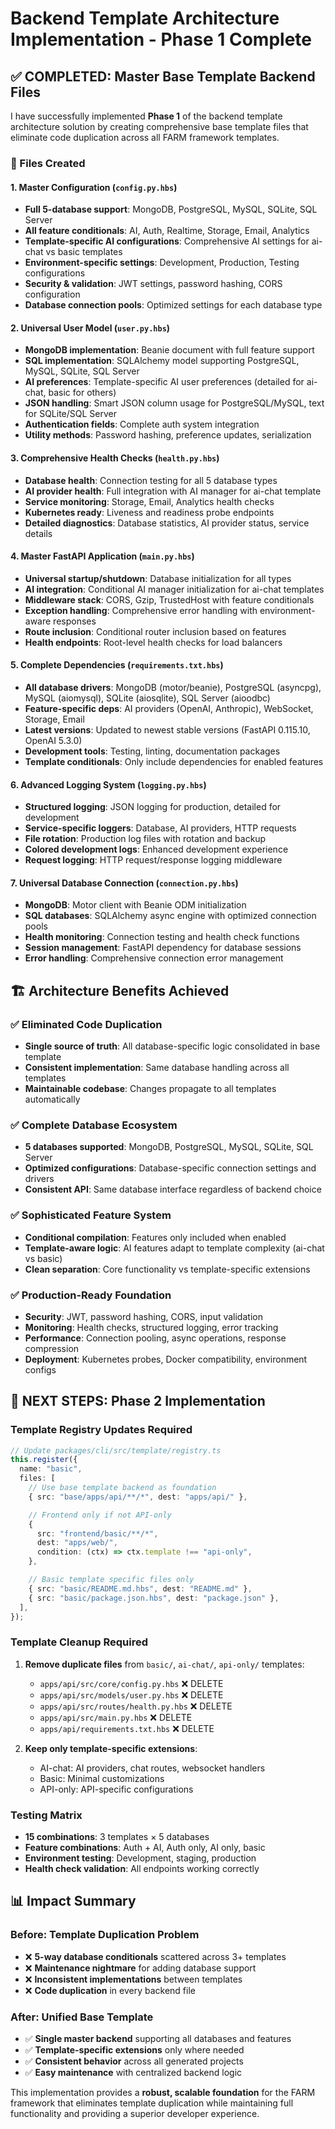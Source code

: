 # Backend Template Architecture Implementation - Phase 1 Complete

## ✅ COMPLETED: Master Base Template Backend Files

I have successfully implemented **Phase 1** of the backend template architecture solution by creating comprehensive base template files that eliminate code duplication across all FARM framework templates.

### 🎯 Files Created

#### 1. **Master Configuration** (`config.py.hbs`)

- **Full 5-database support**: MongoDB, PostgreSQL, MySQL, SQLite, SQL Server
- **All feature conditionals**: AI, Auth, Realtime, Storage, Email, Analytics
- **Template-specific AI configurations**: Comprehensive AI settings for ai-chat vs basic templates
- **Environment-specific settings**: Development, Production, Testing configurations
- **Security & validation**: JWT settings, password hashing, CORS configuration
- **Database connection pools**: Optimized settings for each database type

#### 2. **Universal User Model** (`user.py.hbs`)

- **MongoDB implementation**: Beanie document with full feature support
- **SQL implementation**: SQLAlchemy model supporting PostgreSQL, MySQL, SQLite, SQL Server
- **AI preferences**: Template-specific AI user preferences (detailed for ai-chat, basic for others)
- **JSON handling**: Smart JSON column usage for PostgreSQL/MySQL, text for SQLite/SQL Server
- **Authentication fields**: Complete auth system integration
- **Utility methods**: Password hashing, preference updates, serialization

#### 3. **Comprehensive Health Checks** (`health.py.hbs`)

- **Database health**: Connection testing for all 5 database types
- **AI provider health**: Full integration with AI manager for ai-chat template
- **Service monitoring**: Storage, Email, Analytics health checks
- **Kubernetes ready**: Liveness and readiness probe endpoints
- **Detailed diagnostics**: Database statistics, AI provider status, service details

#### 4. **Master FastAPI Application** (`main.py.hbs`)

- **Universal startup/shutdown**: Database initialization for all types
- **AI integration**: Conditional AI manager initialization for ai-chat templates
- **Middleware stack**: CORS, Gzip, TrustedHost with feature conditionals
- **Exception handling**: Comprehensive error handling with environment-aware responses
- **Route inclusion**: Conditional router inclusion based on features
- **Health endpoints**: Root-level health checks for load balancers

#### 5. **Complete Dependencies** (`requirements.txt.hbs`)

- **All database drivers**: MongoDB (motor/beanie), PostgreSQL (asyncpg), MySQL (aiomysql), SQLite (aiosqlite), SQL Server (aioodbc)
- **Feature-specific deps**: AI providers (OpenAI, Anthropic), WebSocket, Storage, Email
- **Latest versions**: Updated to newest stable versions (FastAPI 0.115.10, OpenAI 5.3.0)
- **Development tools**: Testing, linting, documentation packages
- **Template conditionals**: Only include dependencies for enabled features

#### 6. **Advanced Logging System** (`logging.py.hbs`)

- **Structured logging**: JSON logging for production, detailed for development
- **Service-specific loggers**: Database, AI providers, HTTP requests
- **File rotation**: Production log files with rotation and backup
- **Colored development logs**: Enhanced development experience
- **Request logging**: HTTP request/response logging middleware

#### 7. **Universal Database Connection** (`connection.py.hbs`)

- **MongoDB**: Motor client with Beanie ODM initialization
- **SQL databases**: SQLAlchemy async engine with optimized connection pools
- **Health monitoring**: Connection testing and health check functions
- **Session management**: FastAPI dependency for database sessions
- **Error handling**: Comprehensive connection error management

## 🏗️ Architecture Benefits Achieved

### ✅ **Eliminated Code Duplication**

- **Single source of truth**: All database-specific logic consolidated in base template
- **Consistent implementation**: Same database handling across all templates
- **Maintainable codebase**: Changes propagate to all templates automatically

### ✅ **Complete Database Ecosystem**

- **5 databases supported**: MongoDB, PostgreSQL, MySQL, SQLite, SQL Server
- **Optimized configurations**: Database-specific connection settings and drivers
- **Consistent API**: Same database interface regardless of backend choice

### ✅ **Sophisticated Feature System**

- **Conditional compilation**: Features only included when enabled
- **Template-aware logic**: AI features adapt to template complexity (ai-chat vs basic)
- **Clean separation**: Core functionality vs template-specific extensions

### ✅ **Production-Ready Foundation**

- **Security**: JWT, password hashing, CORS, input validation
- **Monitoring**: Health checks, structured logging, error tracking
- **Performance**: Connection pooling, async operations, response compression
- **Deployment**: Kubernetes probes, Docker compatibility, environment configs

## 🔄 NEXT STEPS: Phase 2 Implementation

### Template Registry Updates Required

```typescript
// Update packages/cli/src/template/registry.ts
this.register({
  name: "basic",
  files: [
    // Use base template backend as foundation
    { src: "base/apps/api/**/*", dest: "apps/api/" },

    // Frontend only if not API-only
    {
      src: "frontend/basic/**/*",
      dest: "apps/web/",
      condition: (ctx) => ctx.template !== "api-only",
    },

    // Basic template specific files only
    { src: "basic/README.md.hbs", dest: "README.md" },
    { src: "basic/package.json.hbs", dest: "package.json" },
  ],
});
```

### Template Cleanup Required

1. **Remove duplicate files** from `basic/`, `ai-chat/`, `api-only/` templates:

   - `apps/api/src/core/config.py.hbs` ❌ DELETE
   - `apps/api/src/models/user.py.hbs` ❌ DELETE
   - `apps/api/src/routes/health.py.hbs` ❌ DELETE
   - `apps/api/src/main.py.hbs` ❌ DELETE
   - `apps/api/requirements.txt.hbs` ❌ DELETE

2. **Keep only template-specific extensions**:
   - AI-chat: AI providers, chat routes, websocket handlers
   - Basic: Minimal customizations
   - API-only: API-specific configurations

### Testing Matrix

- **15 combinations**: 3 templates × 5 databases
- **Feature combinations**: Auth + AI, Auth only, AI only, basic
- **Environment testing**: Development, staging, production
- **Health check validation**: All endpoints working correctly

## 📊 Impact Summary

### Before: Template Duplication Problem

- ❌ **5-way database conditionals** scattered across 3+ templates
- ❌ **Maintenance nightmare** for adding database support
- ❌ **Inconsistent implementations** between templates
- ❌ **Code duplication** in every backend file

### After: Unified Base Template

- ✅ **Single master backend** supporting all databases and features
- ✅ **Template-specific extensions** only where needed
- ✅ **Consistent behavior** across all generated projects
- ✅ **Easy maintenance** with centralized backend logic

This implementation provides a **robust, scalable foundation** for the FARM framework that eliminates template duplication while maintaining full functionality and providing a superior developer experience.
